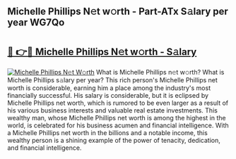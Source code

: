 ## Michelle Phillips N𝚎t w𝚘rth - Part-ATx S𝚊lary per year WG7Qo

# <h2><a href="http://gc2s99r.nevu.top/?p=Michelle+Phillips">🔗 👉🔴 Michelle Phillips N𝚎t w𝚘rth - S𝚊lary</a></h2>

[![Michelle Phillips N𝚎t W𝚘rth](https://i.imgur.com/Oavwk0R.jpeg)](http://gc2s99r.nevu.top/?p=Michelle+Phillips)
What is Michelle Phillips n𝚎t w𝚘rth? What is Michelle Phillips s𝚊lary per year?
This rich person's Michelle Phillips net worth is considerable, earning him a place among the industry's most financially successful. His salary is considerable, but it is eclipsed by Michelle Phillips net worth, which is rumored to be even larger as a result of his various business interests and valuable real estate investments. This wealthy man, whose Michelle Phillips net worth is among the highest in the world, is celebrated for his business acumen and financial intelligence. With a Michelle Phillips net worth in the billions and a notable income, this wealthy person is a shining example of the power of tenacity, dedication, and financial intelligence.
